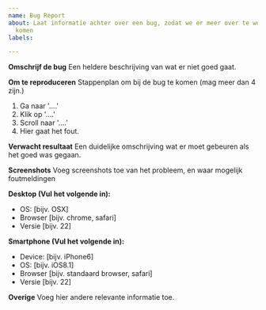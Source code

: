 ```yaml
---
name: Bug Report
about: Laat informatie achter over een bug, zodat we er meer over te weten kunnen
  komen
labels: 

---
```


**Omschrijf de bug**
Een heldere beschrijving van wat er niet goed gaat.

**Om te reproduceren**
Stappenplan om bij de bug te komen (mag meer dan 4 zijn.)
1. Ga naar '....'
2. Klik op '....'
3. Scroll naar '....'
4. Hier gaat het fout.

**Verwacht resultaat**
Een duidelijke omschrijving wat er moet gebeuren als het goed was gegaan.

**Screenshots**
Voeg screenshots toe van het probleem, en waar mogelijk foutmeldingen

**Desktop (Vul het volgende in):**
 - OS: [bijv. OSX]
 - Browser [bijv. chrome, safari]
 - Versie [bijv. 22]

**Smartphone (Vul het volgende in):**
 - Device: [bijv. iPhone6]
 - OS: [bijv. iOS8.1]
 - Browser [bijv. standaard browser, safari]
 - Versie [bijv. 22]

**Overige**
Voeg hier andere relevante informatie toe.
